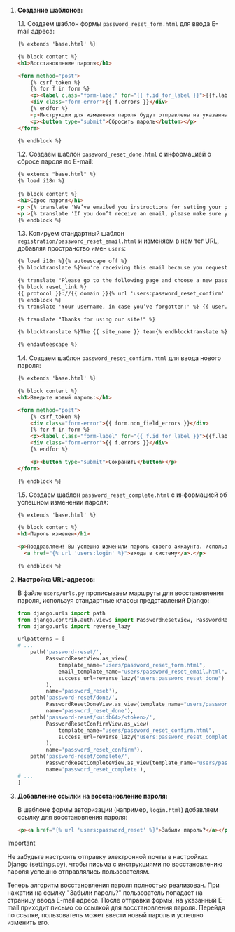1. **Создание шаблонов:**
    
    1.1. Создаем шаблон формы `password_reset_form.html` для ввода E-mail адреса:
    
    ```HTML
    {% extends 'base.html' %}
    
    {% block content %}
    <h1>Восстановление пароля</h1>
    
    <form method="post">
        {% csrf_token %}
        {% for f in form %}
        <p><label class="form-label" for="{{ f.id_for_label }}">{{f.label}}: </label>{{ f }}</p>
        <div class="form-error">{{ f.errors }}</div>
        {% endfor %}
        <p>Инструкции для изменения пароля будут отправлены на указанный E-mail адрес.</p>
        <p><button type="submit">Сбросить пароль</button></p>
    </form>
    
    {% endblock %}
    ```
    
    1.2. Создаем шаблон `password_reset_done.html` с информацией о сбросе пароля по E-mail:
    
    ```HTML
    {% extends "base.html" %}
    {% load i18n %}
     
    {% block content %}
    <h1>Сброс пароля</h1>
    <p >{% translate 'We’ve emailed you instructions for setting your password, if an account exists with the email you entered. You should receive them shortly.' %}</p>
    <p >{% translate 'If you don’t receive an email, please make sure you’ve entered the address you registered with, and check your spam folder.' %}</p>
    {% endblock %}
    ```
    
    1.3. Копируем стандартный шаблон `registration/password_reset_email.html` и изменяем в нем тег URL, добавляя пространство имен `users`:
    
    ```HTML
    {% load i18n %}{% autoescape off %}
    {% blocktranslate %}You're receiving this email because you requested a password reset for your user account at {{ site_name }}.{% endblocktranslate %}
    
    {% translate "Please go to the following page and choose a new password:" %}
    {% block reset_link %}
    {{ protocol }}://{{ domain }}{% url 'users:password_reset_confirm' uidb64=uid token=token %}
    {% endblock %}
    {% translate 'Your username, in case you’ve forgotten:' %} {{ user.get_username }}
    
    {% translate "Thanks for using our site!" %}
    
    {% blocktranslate %}The {{ site_name }} team{% endblocktranslate %}
    
    {% endautoescape %}
    ```
    
    1.4. Создаем шаблон `password_reset_confirm.html` для ввода нового пароля:
    
    ```HTML
    {% extends 'base.html' %}
    
    {% block content %}
    <h1>Введите новый пароль:</h1>
    
    <form method="post">
        {% csrf_token %}
        <div class="form-error">{{ form.non_field_errors }}</div>
        {% for f in form %}
        <p><label class="form-label" for="{{ f.id_for_label }}">{{f.label}}: </label>{{ f }}</p>
        <div class="form-error">{{ f.errors }}</div>
        {% endfor %}
    
        <p><button type="submit">Сохранить</button></p>
    </form>
    
    {% endblock %}
    ```
    
    1.5. Создаем шаблон `password_reset_complete.html` с информацией об успешном изменении пароля:
    
    ```HTML
    {% extends 'base.html' %}
    
    {% block content %}
    <h1>Пароль изменен</h1>
    
    <p>Поздравляем! Вы успешно изменили пароль своего аккаунта. Используйте его для
      <a href="{% url 'users:login' %}">входа в систему</a>.</p>
    
    {% endblock %}
    ```
    
2. **Настройка URL-адресов:**
    
    В файле `users/urls.py` прописываем маршруты для восстановления пароля, используя стандартные классы представлений Django:
    
    ```Python
    from django.urls import path
    from django.contrib.auth.views import PasswordResetView, PasswordResetDoneView, PasswordResetConfirmView, PasswordResetCompleteView
    from django.urls import reverse_lazy
    
    urlpatterns = [
    # ...
        path('password-reset/',
             PasswordResetView.as_view(
                 template_name="users/password_reset_form.html",
                 email_template_name="users/password_reset_email.html",
                 success_url=reverse_lazy("users:password_reset_done")
             ),
             name='password_reset'),
        path('password-reset/done/',
             PasswordResetDoneView.as_view(template_name="users/password_reset_done.html"),
             name='password_reset_done'),
        path('password-reset/<uidb64>/<token>/',
             PasswordResetConfirmView.as_view(
                 template_name="users/password_reset_confirm.html",
                 success_url=reverse_lazy("users:password_reset_complete")
             ),
             name='password_reset_confirm'),
        path('password-reset/complete/',
             PasswordResetCompleteView.as_view(template_name="users/password_reset_complete.html"),
             name='password_reset_complete'),
    # ...
    ]
    ```
    
3. **Добавление ссылки на восстановление пароля:**
    
    В шаблоне формы авторизации (например, `login.html`) добавляем ссылку для восстановления пароля:
    
    ```HTML
    <p><a href="{% url 'users:password_reset' %}">Забыли пароль?</a></p>
    ```
    

> [!important]  
> Не забудьте настроить отправку электронной почты в настройках Django (settings.py), чтобы письма с инструкциями по восстановлению пароля успешно отправлялись пользователям.  

Теперь алгоритм восстановления пароля полностью реализован. При нажатии на ссылку "Забыли пароль?" пользователь попадает на страницу ввода E-mail адреса. После отправки формы, на указанный E-mail приходит письмо со ссылкой для восстановления пароля. Перейдя по ссылке, пользователь может ввести новый пароль и успешно изменить его.

<div class="page-break" style="page-break-before: always;"></div>
